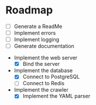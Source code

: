 # Roadmap

- [ ] Generate a ReadMe
- [ ] Implement errors
- [ ] Implement logging
- [ ] Generate documentation
- Implement the web server
    - [x] Bind the server
- Implement the database
    - [x] Connect to PostgreSQL
    - [ ] Connect to Redis
- Implement the crawler
    - [x] Implement the YAML parser